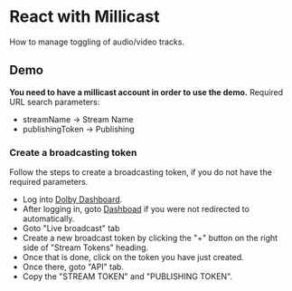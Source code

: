 # React with Millicast

How to manage toggling of audio/video tracks.

## Demo

**You need to have a millicast account in order to use the demo.**
Required URL search parameters:

- streamName -> Stream Name
- publishingToken -> Publishing

### Create a broadcasting token

Follow the steps to create a broadcasting token, if you do not have the required parameters.

- Log into [Dolby Dashboard](https://dashboard.dolby.io/signin/).
- After logging in, goto [Dashboad](https://streaming.dolby.io/#/tokens) if you were not redirected to automatically.
- Goto "Live broadcast" tab
- Create a new broadcast token by clicking the "+" button on the right side of "Stream Tokens" heading.
- Once that is done, click on the token you have just created.
- Once there, goto "API" tab.
- Copy the "STREAM TOKEN" and "PUBLISHING TOKEN".
